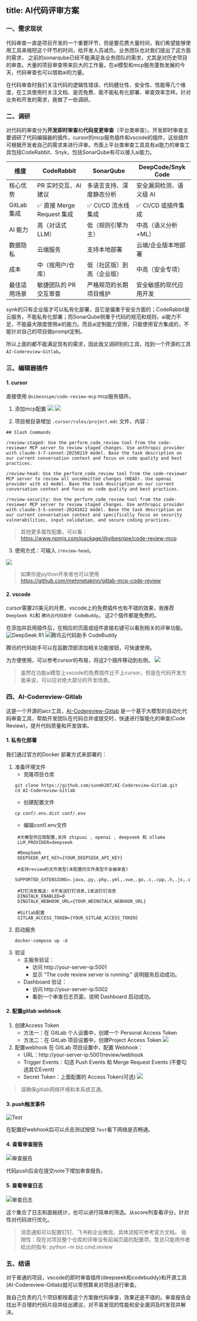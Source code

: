 title: AI代码评审方案
---

### 一、需求现状

代码审查一直是项目开发的一个重要环节，但是要花费大量时间，我们希望能够使用工具来缩短这个环节的时间，给开发人员减负。业务团队也对我们提出了这方面的需求，
之前的sonarqube已经不能满足各业务团队的需求，尤其是对历史项目的审查。大量的项目审查带来巨大的工作量。在ai模型和mcp服务蓬勃发展的今天，代码审查也可以借助ai的力量。

在代码审查时我们关注代码的逻辑性错误、代码健壮性、安全性、性能等几个维度，在工具使用时关注文档、是否免费、能不能私有化部署、审查效率怎样。针对业务和开发的需求，我做了一些调研。

### 二、调研

对代码的审查分为**开发即时审查**和**代码变更审查**（平台类审查）。开发即时审查主要调研了代码编辑器的插件，cursor的mcp服务插件和vscode的插件，这些插件可根据开发者自己的需求来进行评审。市面上平台类审查工具具有ai能力的审查工具包括CodeRabbit、Snyk，包括SonarQube有可以接入ai能力。

| 维度	       | CodeRabbit	        | SonarQube     	 | DeepCode/Snyk Code  |
|-----------|--------------------|-----------------|---------------------|
| 核心优势     | PR 实时交互、AI 建议      | 多语言支持、深度静态分析    | 安全漏洞检测、语义级 AI       |
| GitLab集成  | ✅ 直接 Merge Request 集成 | ✅ CI/CD 流水线集成   |	✅ CI/CD 或插件集成 |
| AI 能力     | 高（对话式 LLM）         | 低（规则引擎为主）       |	中高（语义分析+ML） |
| 数据隐私     | 云端服务	              | 支持本地部署	         | 云端/企业版本地部署 |
| 成本	       | 中（按用户/仓库）          | 	低（社区版）到高（企业版）  |	中高（安全专项） |
| 最佳适用场景  | 敏捷团队的 PR 交互审查      | 	严格规范的长期项目维护    |	安全敏感的现代应用开发 |

synk的只有企业版才可以私有化部署，且它是偏重于安全方面的；CodeRabbit是云服务，不能私有化部署；而SonarQube侧重于代码的规范和规则，ai能力不足，不能最大限度使用ai的能力。而且ai定制能力受限，只能使用官方集成的，不能针对自己的项目做prompt定制。

所以上面的都不能满足现有的需求，因此我又调研别的工具，找到一个开源的工具 `AI-Codereview-Gitlab`。

### 三、编辑器插件

#### 1. cursor

直接使用 `@vibesnipe/code-review-mcp` mcp服务插件。

1) 添加mcp配置
![](../../images/aicr/cursor-mcp-aicr.png)
![](../../images/aicr/cursor-mcp-config.png)

2) 项目根目录增加 `.cursor/rules/project.mdc` 文件，内容：
```text
## Slash Commands

/review-staged: Use the perform_code_review tool from the code-reviewer MCP server to review staged changes. Use anthropic provider with claude-3-7-sonnet-20250219 model. Base the task description on our current conversation context and focus on code quality and best practices.

/review-head: Use the perform_code_review tool from the code-reviewer MCP server to review all uncommitted changes (HEAD). Use openai provider with o3 model. Base the task description on our current conversation context and focus on code quality and best practices.

/review-security: Use the perform_code_review tool from the code-reviewer MCP server to review staged changes. Use anthropic provider with claude-3-5-sonnet-20241022 model. Base the task description on our current conversation context and specifically focus on security vulnerabilities, input validation, and secure coding practices.
```

> 其他更多属性配置，可以看：https://www.npmjs.com/package/@vibesnipe/code-review-mcp

3) 使用方式：可输入 `/review-head`。

![](../../images/aicr/cursor-code-review.png)

> 如果你是python开发者也可以使用 https://github.com/mehmetakinn/gitlab-mcp-code-review

#### 2. vscode

cursor需要20美元的月费，vscode上的免费插件也有不错的效果，我推荐 `DeepSeek R1`和 `腾讯云代码助手 CodeBuddy`。 这2个插件都是免费的。

在添加并启用插件后，在相应的页面或组件直接右键可以看到相关的评审功能。
![DeepSeek R1](../../images/aicr/vscode-deepseek.png)
![腾讯云代码助手 CodeBuddy](../../images/aicr/vscode-codebuddy.png)

腾讯的代码助手可以在函数顶部添加相关功能按钮，可快速使用。

为方便使用，可以参考cursor的布局，将这2个插件移动到右侧。
![](../../images/aicr/vscode-pugin-use.png)

> 虽然在功能ai模型上vscode的免费插件比不上cursor，但是在代码开发方面来说，可以应对绝大部分的开发场景。

### 四、AI-Codereview-Gitlab

这是一个开源的aicr工具，[AI-Codereview-Gitlab](https://github.com/sunmh207/AI-Codereview-Gitlab) 是一个基于大模型的自动化代码审查工具，帮助开发团队在代码合并或提交时，快速进行智能化的审查(Code Review)，提升代码质量和开发效率。

#### 1. 私有化部署

我们通过官方的Docker 部署方式来部署的：

1) 准备环境文件
    - 克隆项目仓库
    ```
    git clone https://github.com/sunmh207/AI-Codereview-Gitlab.git
    cd AI-Codereview-Gitlab
    ```
    - 创建配置文件
   ```
   cp conf/.env.dist conf/.env
   ```
    - 编辑conf/.env文件
   ```
    #大模型供应商配置,支持 zhipuai , openai , deepseek 和 ollama
    LLM_PROVIDER=deepseek
    
    #DeepSeek
    DEEPSEEK_API_KEY={YOUR_DEEPSEEK_API_KEY}
    
    #支持review的文件类型(未配置的文件类型不会被审查)
    SUPPORTED_EXTENSIONS=.java,.py,.php,.yml,.vue,.go,.c,.cpp,.h,.js,.css,.md,.sql
    
    #钉钉消息推送: 0不发送钉钉消息,1发送钉钉消息
    DINGTALK_ENABLED=0
    DINGTALK_WEBHOOK_URL={YOUR_WDINGTALK_WEBHOOK_URL}
    
    #Gitlab配置
    GITLAB_ACCESS_TOKEN={YOUR_GITLAB_ACCESS_TOKEN}
    ```
2) 启动服务
    ```
   docker-compose up -d
   ```
3) 验证
    - 主服务验证：
      - 访问 http://your-server-ip:5001
      - 显示 "The code review server is running." 说明服务启动成功。
    - Dashboard 验证：
      - 访问 http://your-server-ip:5002
      - 看到一个审查日志页面，说明 Dashboard 启动成功。

#### 2. 配置gitlab webhook

1) 创建Access Token
   - 方法一：在 GitLab 个人设置中，创建一个 Personal Access Token
   - 方法二：在 GitLab 项目设置中，创建Project Access Token
![](../../images/aicr/gitlab-access-token.png)
2) 配置webhook
   在 GitLab 项目设置中，配置 Webhook：
   - URL：http://your-server-ip:5001/review/webhook
   - Trigger Events：勾选 Push Events 和 Merge Request Events (不要勾选其它Event)
   - Secret Token：上面配置的 Access Token(可选)
![](../../images/aicr/gitlab-webhook.png)

> 请确保gitlab网络环境和本系统互通。

#### 3. push触发事件

![Test](../../images/aicr/gitlab-push.png)

在配置好webhook后可以点击测试按钮 `Test`看下网络是否畅通。

#### 4. 查看审查报告

![审查报告](../../images/aicr/gitlab-code-review-report.png)

代码push后会在提交note下增加审查报告。

#### 5. 查看审查日志

![审查日志](../../images/aicr/aicr-gitlab-ui.png)

这个集合了日志和面板统计，也可以进行简单的筛选。从score列查看评分，针对性对代码进行优化。

> 消息通知可以配置钉钉、飞书和企业微信，具体流程可参考官方文档。
> 局限性：现在对项目整个仓库的评审没有前端页面的配置项，暂且只能用作者给出的指令: python -m biz.cmd.review

### 五、结语
对于普通的项目，vscode的即时审查插件(deepseek和codebuddy)和开源工具(AI-Codereview-Gitlab)就可以零预算来对项目进行审查。

我自己负责的几个项目都按着这个方案做代码审查，效果还是不错的。审查报告会找出不合理的代码片段并给出建议，对不易发现的性能和安全漏洞及时发现并解决。
